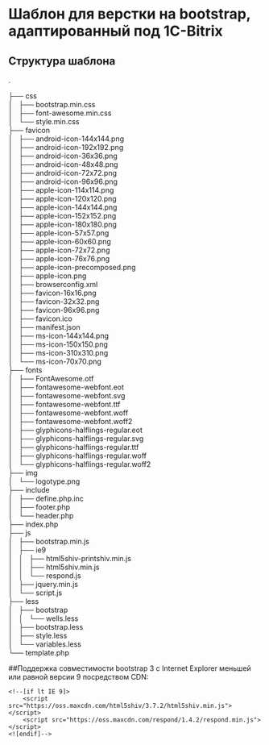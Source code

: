# Шаблон для верстки на bootstrap, адаптированный под 1C-Bitrix

## Структура шаблона

.

├── css  
│   ├── bootstrap.min.css  
│   ├── font-awesome.min.css  
│   └── style.min.css  
├── favicon  
│   ├── android-icon-144x144.png  
│   ├── android-icon-192x192.png  
│   ├── android-icon-36x36.png  
│   ├── android-icon-48x48.png  
│   ├── android-icon-72x72.png  
│   ├── android-icon-96x96.png  
│   ├── apple-icon-114x114.png  
│   ├── apple-icon-120x120.png  
│   ├── apple-icon-144x144.png  
│   ├── apple-icon-152x152.png  
│   ├── apple-icon-180x180.png  
│   ├── apple-icon-57x57.png  
│   ├── apple-icon-60x60.png  
│   ├── apple-icon-72x72.png  
│   ├── apple-icon-76x76.png  
│   ├── apple-icon-precomposed.png  
│   ├── apple-icon.png  
│   ├── browserconfig.xml  
│   ├── favicon-16x16.png  
│   ├── favicon-32x32.png  
│   ├── favicon-96x96.png  
│   ├── favicon.ico  
│   ├── manifest.json  
│   ├── ms-icon-144x144.png  
│   ├── ms-icon-150x150.png  
│   ├── ms-icon-310x310.png  
│   └── ms-icon-70x70.png  
├── fonts  
│   ├── FontAwesome.otf  
│   ├── fontawesome-webfont.eot  
│   ├── fontawesome-webfont.svg  
│   ├── fontawesome-webfont.ttf  
│   ├── fontawesome-webfont.woff  
│   ├── fontawesome-webfont.woff2  
│   ├── glyphicons-halflings-regular.eot  
│   ├── glyphicons-halflings-regular.svg  
│   ├── glyphicons-halflings-regular.ttf  
│   ├── glyphicons-halflings-regular.woff  
│   └── glyphicons-halflings-regular.woff2  
├── img  
│   └── logotype.png  
├── include  
│   ├── define.php.inc  
│   ├── footer.php  
│   └── header.php  
├── index.php  
├── js  
│   ├── bootstrap.min.js  
│   ├── ie9  
│   │   ├── html5shiv-printshiv.min.js  
│   │   ├── html5shiv.min.js  
│   │   └── respond.js  
│   ├── jquery.min.js  
│   └── script.js  
├── less  
│   ├── bootstrap  
│   │   └── wells.less  
│   ├── bootstrap.less  
│   ├── style.less  
│   └── variables.less  
└── template.php  


##Поддержка совместимости bootstrap 3 с Internet Explorer меньшей или равной версии 9 посредством CDN:

    <!--[if lt IE 9]>
        <script src="https://oss.maxcdn.com/html5shiv/3.7.2/html5shiv.min.js"></script>
        <script src="https://oss.maxcdn.com/respond/1.4.2/respond.min.js"></script>
    <![endif]-->

